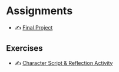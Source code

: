 # Assignments

- :writing_hand: [Final Project](assignments/assignment-video.md)

## Exercises

- :writing_hand: [Character Script & Reflection Activity](assignments/activity-script.md)